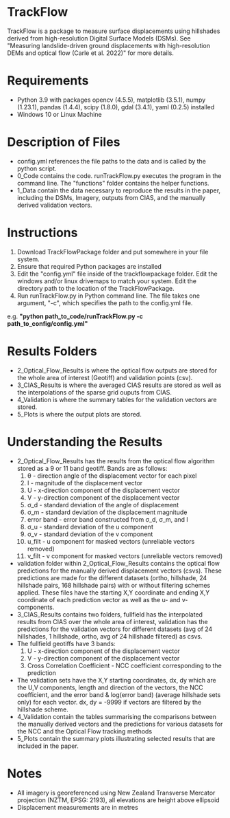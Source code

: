 # TrackFlow
TrackFlow is a package to measure surface displacements using hillshades derived from high-resolution Digital Surface Models (DSMs). See "Measuring landslide-driven ground displacements with high-resolution DEMs and optical flow (Carle et al. 2022)" for more details.

# Requirements
- Python 3.9 with packages opencv (4.5.5), matplotlib (3.5.1), numpy (1.23.1), pandas (1.4.4), scipy (1.8.0), gdal (3.4.1), yaml (0.2.5) installed
- Windows 10 or Linux Machine

# Description of Files
- config.yml references the file paths to the data and is called by the python script. 
- 0_Code contains the code. runTrackFlow.py executes the program in the command line. The "functions" folder contains the helper functions. 
- 1_Data contain the data necessary to reproduce the results in the paper, including the DSMs, Imagery, outputs from CIAS, and the manually derived validation vectors.

# Instructions 
1. Download TrackFlowPackage folder and put somewhere in your file system.
2. Ensure that required Python packages are installed
3. Edit the "config.yml" file inside of the trackflowpackage folder. Edit the windows and/or linux drivemaps to match your system. Edit the directory path to the location of the TrackFlowPackage. 
4. Run runTrackFlow.py in Python command line. The file takes one argument, "-c", which specifies the path to the config.yml file. 

e.g. **"python path_to_code/runTrackFlow.py -c path_to_config/config.yml"**

# Results Folders
- 2_Optical_Flow_Results is where the optical flow outputs are stored for the whole area of interest (Geotiff) and validation points (csv).
- 3_CIAS_Results is where the averaged CIAS results are stored as well as the interpolations of the sparse grid ouputs from CIAS. 
- 4_Validation is where the summary tables for the validation vectors are stored. 
- 5_Plots is where the output plots are stored.

# Understanding the Results
- 2_Optical_Flow_Results has the results from the optical flow algorithm stored as a 9 or 11 band geotiff. Bands are as follows:
  1. θ - direction angle of the displacement vector for each pixel
  2. l - magnitude of the displacement vector
  3. U - x-direction component of the displacement vector
  4. V - y-direction component of the displacement vector
  5. σ_d - standard deviation of the angle of displacement
  6. σ_m - standard deviation of the displacement magnitude
  7. error band - error band constructed from σ_d, σ_m, and l
  8. σ_u - standard deviation of the u component 
  9. σ_v - standard deviation of the v component 
  10. u_filt - u component for masked vectors (unreliable vectors removed)
  11. v_filt - v component for masked vectors (unreliable vectors removed) 
- validation folder within 2_Optical_Flow_Results contains the optical flow predictions for the manually derived displacement vectors (csvs). These predictions are made for the different datasets (ortho, hillshade, 24 hillshade pairs, 168 hillshade pairs) with or without filtering schemes applied. These files have the starting X,Y coordinate and ending X,Y coordinate of each prediction vector as well as the u- and v- components.
- 3_CIAS_Results contains two folders, fullfield has the interpolated results from CIAS over the whole area of interest, validation has the predictions for the validation vectors for different datasets (avg of 24 hillshades, 1 hillshade, ortho, avg of 24 hillshade filtered) as csvs. 
- The fullfield geotiffs have 3 bands:
  1. U - x-direction component of the displacement vector
  2. V - y-direction component of the displacement vector
  3. Cross Correlation Coefficient - NCC coefficient corresponding to the prediction 
- The validation sets have the X,Y starting coordinates, dx, dy which are the U,V components, length and direction of the vectors, the NCC coefficient, and the error band & log(error band) (average hillshade sets only) for each vector. dx, dy = -9999 if vectors are filtered by the hillshade scheme. 
- 4_Validation contain the tables summarising the comparisons between the manually derived vectors and the predictions for various datasets for the NCC and the Optical Flow tracking methods
- 5_Plots contain the summary plots illustrating selected results that are included in the paper.

# Notes
- All imagery is georeferenced using New Zealand Transverse Mercator projection (NZTM, EPSG: 2193), all elevations are height above ellipsoid 
- Displacement measurements are in metres


